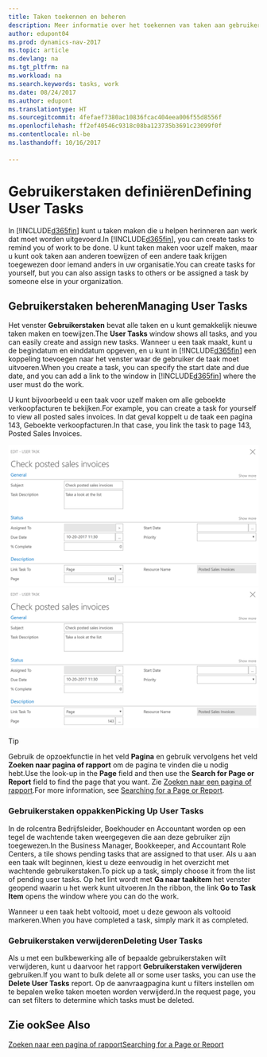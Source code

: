 ```yaml
---
title: Taken toekennen en beheren
description: Meer informatie over het toekennen van taken aan gebruikers, zoals uw accountant, in Dynamics NAV
author: edupont04
ms.prod: dynamics-nav-2017
ms.topic: article
ms.devlang: na
ms.tgt_pltfrm: na
ms.workload: na
ms.search.keywords: tasks, work
ms.date: 08/24/2017
ms.author: edupont
ms.translationtype: HT
ms.sourcegitcommit: 4fefaef7380ac10836fcac404eea006f55d8556f
ms.openlocfilehash: ff2ef40546c9318c08ba123735b3691c23099f0f
ms.contentlocale: nl-be
ms.lasthandoff: 10/16/2017

---
```

# <a name="defining-user-tasks"></a><span data-ttu-id="4ed1e-103">Gebruikerstaken definiëren</span><span class="sxs-lookup"><span data-stu-id="4ed1e-103">Defining User Tasks</span></span>
<span data-ttu-id="4ed1e-104">In [!INCLUDE[d365fin](includes/d365fin_md.md)] kunt u taken maken die u helpen herinneren aan werk dat moet worden uitgevoerd.</span><span class="sxs-lookup"><span data-stu-id="4ed1e-104">In [!INCLUDE[d365fin](includes/d365fin_md.md)], you can create tasks to remind you of work to be done.</span></span> <span data-ttu-id="4ed1e-105">U kunt taken maken voor uzelf maken, maar u kunt ook taken aan anderen toewijzen of een andere taak krijgen toegewezen door iemand anders in uw organisatie.</span><span class="sxs-lookup"><span data-stu-id="4ed1e-105">You can create tasks for yourself, but you can also assign tasks to others or be assigned a task by someone else in your organization.</span></span>  

## <a name="managing-user-tasks"></a><span data-ttu-id="4ed1e-106">Gebruikerstaken beheren</span><span class="sxs-lookup"><span data-stu-id="4ed1e-106">Managing User Tasks</span></span>
<span data-ttu-id="4ed1e-107">Het venster **Gebruikerstaken** bevat alle taken en u kunt gemakkelijk nieuwe taken maken en toewijzen.</span><span class="sxs-lookup"><span data-stu-id="4ed1e-107">The **User Tasks** window shows all tasks, and you can easily create and assign new tasks.</span></span> <span data-ttu-id="4ed1e-108">Wanneer u een taak maakt, kunt u de begindatum en einddatum opgeven, en u kunt in [!INCLUDE[d365fin](includes/d365fin_md.md)] een koppeling toevoegen naar het venster waar de gebruiker de taak moet uitvoeren.</span><span class="sxs-lookup"><span data-stu-id="4ed1e-108">When you create a task, you can specify the start date and due date, and you can add a link to the window in [!INCLUDE[d365fin](includes/d365fin_md.md)] where the user must do the work.</span></span>  

<span data-ttu-id="4ed1e-109">U kunt bijvoorbeeld u een taak voor uzelf maken om alle geboekte verkoopfacturen te bekijken.</span><span class="sxs-lookup"><span data-stu-id="4ed1e-109">For example, you can create a task for yourself to view all posted sales invoices.</span></span> <span data-ttu-id="4ed1e-110">In dat geval koppelt u de taak een pagina 143, Geboekte verkoopfacturen.</span><span class="sxs-lookup"><span data-stu-id="4ed1e-110">In that case, you link the task to page 143, Posted Sales Invoices.</span></span>  

<span data-ttu-id="4ed1e-111">![Voorbeeld van een gebruikerstaak](media/across-user-tasks/sample-user-task.png "Voorbeeld van een gebruikerstaak")</span><span class="sxs-lookup"><span data-stu-id="4ed1e-111">![Example of a User Task](media/across-user-tasks/sample-user-task.png "Example of a user task")</span></span>

> [!TIP]  
>  <span data-ttu-id="4ed1e-112">Gebruik de opzoekfunctie in het veld **Pagina** en gebruik vervolgens het veld **Zoeken naar pagina of rapport** om de pagina te vinden die u nodig hebt.</span><span class="sxs-lookup"><span data-stu-id="4ed1e-112">Use the look-up in the **Page** field and then use the **Search for Page or Report** field to find the page that you want.</span></span> <span data-ttu-id="4ed1e-113">Zie [Zoeken naar een pagina of rapport](ui-search.md).</span><span class="sxs-lookup"><span data-stu-id="4ed1e-113">For more information, see [Searching for a Page or Report](ui-search.md).</span></span>  

### <a name="picking-up-user-tasks"></a><span data-ttu-id="4ed1e-114">Gebruikerstaken oppakken</span><span class="sxs-lookup"><span data-stu-id="4ed1e-114">Picking Up User Tasks</span></span>
<span data-ttu-id="4ed1e-115">In de rolcentra Bedrijfsleider, Boekhouder en Accountant worden op een tegel de wachtende taken weergegeven die aan deze gebruiker zijn toegewezen.</span><span class="sxs-lookup"><span data-stu-id="4ed1e-115">In the Business Manager, Bookkeeper, and Accountant Role Centers, a tile shows pending tasks that are assigned to that user.</span></span> <span data-ttu-id="4ed1e-116">Als u aan een taak wilt beginnen, kiest u deze eenvoudig in het overzicht met wachtende gebruikerstaken.</span><span class="sxs-lookup"><span data-stu-id="4ed1e-116">To pick up a task, simply choose it from the list of pending user tasks.</span></span> <span data-ttu-id="4ed1e-117">Op het lint wordt met **Ga naar taakitem** het venster geopend waarin u het werk kunt uitvoeren.</span><span class="sxs-lookup"><span data-stu-id="4ed1e-117">In the ribbon, the link **Go to Task Item** opens the window where you can do the work.</span></span>  

<span data-ttu-id="4ed1e-118">Wanneer u een taak hebt voltooid, moet u deze gewoon als voltooid markeren.</span><span class="sxs-lookup"><span data-stu-id="4ed1e-118">When you have completed a task, simply mark it as completed.</span></span>  

### <a name="deleting-user-tasks"></a><span data-ttu-id="4ed1e-119">Gebruikerstaken verwijderen</span><span class="sxs-lookup"><span data-stu-id="4ed1e-119">Deleting User Tasks</span></span>
<span data-ttu-id="4ed1e-120">Als u met een bulkbewerking alle of bepaalde gebruikerstaken wilt verwijderen, kunt u daarvoor het rapport **Gebruikerstaken verwijderen** gebruiken.</span><span class="sxs-lookup"><span data-stu-id="4ed1e-120">If you want to bulk delete all or some user tasks, you can use the **Delete User Tasks** report.</span></span> <span data-ttu-id="4ed1e-121">Op de aanvraagpagina kunt u filters instellen om te bepalen welke taken moeten worden verwijderd.</span><span class="sxs-lookup"><span data-stu-id="4ed1e-121">In the request page, you can set filters to determine which tasks must be deleted.</span></span>  

## <a name="see-also"></a><span data-ttu-id="4ed1e-122">Zie ook</span><span class="sxs-lookup"><span data-stu-id="4ed1e-122">See Also</span></span>
[<span data-ttu-id="4ed1e-123">Zoeken naar een pagina of rapport</span><span class="sxs-lookup"><span data-stu-id="4ed1e-123">Searching for a Page or Report</span></span>](ui-search.md)  

